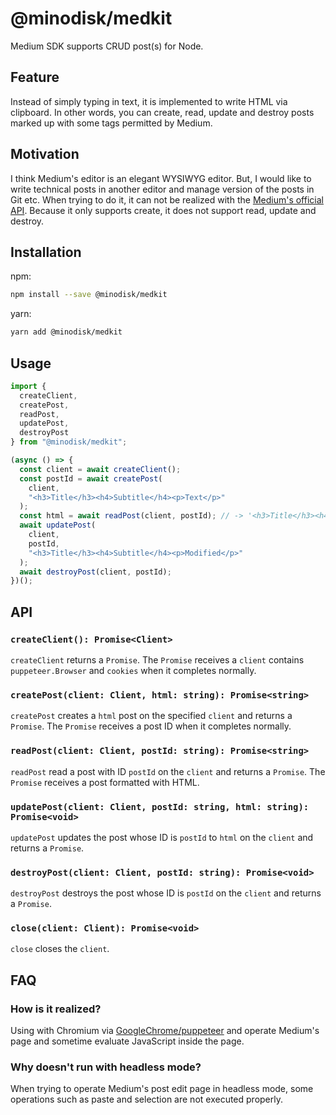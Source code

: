 # @minodisk/medkit

Medium SDK supports CRUD post(s) for Node.

## Feature

Instead of simply typing in text, it is implemented to write HTML via clipboard.
In other words, you can create, read, update and destroy posts marked up with
some tags permitted by Medium.

## Motivation

I think Medium's editor is an elegant WYSIWYG editor. But, I would like to write
technical posts in another editor and manage version of the posts in Git etc.
When trying to do it, it can not be realized with the
[Medium's official API](https://github.com/Medium/medium-api-docs). Because it
only supports create, it does not support read, update and destroy.

## Installation

npm:

```sh
npm install --save @minodisk/medkit
```

yarn:

```sh
yarn add @minodisk/medkit
```

## Usage

```js
import {
  createClient,
  createPost,
  readPost,
  updatePost,
  destroyPost
} from "@minodisk/medkit";

(async () => {
  const client = await createClient();
  const postId = await createPost(
    client,
    "<h3>Title</h3><h4>Subtitle</h4><p>Text</p>"
  );
  const html = await readPost(client, postId); // -> '<h3>Title</h3><h4>Subtitle</h4><p>Text</p>'
  await updatePost(
    client,
    postId,
    "<h3>Title</h3><h4>Subtitle</h4><p>Modified</p>"
  );
  await destroyPost(client, postId);
})();
```

## API

### `createClient(): Promise<Client>`

`createClient` returns a `Promise`. The `Promise` receives a `client` contains
`puppeteer.Browser` and `cookies` when it completes normally.

### `createPost(client: Client, html: string): Promise<string>`

`createPost` creates a `html` post on the specified `client` and returns a
`Promise`. The `Promise` receives a post ID when it completes normally.

### `readPost(client: Client, postId: string): Promise<string>`

`readPost` read a post with ID `postId` on the `client` and returns a `Promise`.
The `Promise` receives a post formatted with HTML.

### `updatePost(client: Client, postId: string, html: string): Promise<void>`

`updatePost` updates the post whose ID is `postId` to `html` on the `client` and
returns a `Promise`.

### `destroyPost(client: Client, postId: string): Promise<void>`

`destroyPost` destroys the post whose ID is `postId` on the `client` and returns
a `Promise`.

### `close(client: Client): Promise<void>`

`close` closes the `client`.

## FAQ

### How is it realized?

Using with Chromium via
[GoogleChrome/puppeteer](https://github.com/GoogleChrome/puppeteer) and operate
Medium's page and sometime evaluate JavaScript inside the page.

### Why doesn't run with headless mode?

When trying to operate Medium's post edit page in headless mode, some operations
such as paste and selection are not executed properly.
